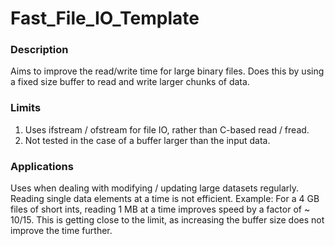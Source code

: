 # Fast_File_IO_Template

### Description
Aims to improve the read/write time for large binary files. Does this by using a fixed size buffer to read and write larger chunks of data.  

### Limits
1. Uses ifstream / ofstream for file IO, rather than C-based read / fread.
2. Not tested in the case of a buffer larger than the input data.

### Applications
Uses when dealing with modifying / updating large datasets regularly. Reading single data elements at a time is not efficient. Example: For a 4 GB files of short ints, reading 1 MB at a time improves speed by a factor of ~ 10/15. This is getting close to the limit, as increasing the buffer size does not improve the time further.
